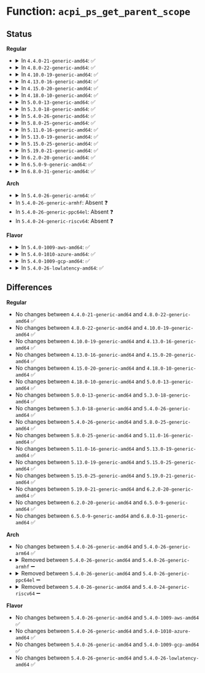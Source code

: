 # Function: <code>acpi_ps_get_parent_scope</code>

## Status
<b>Regular</b>
<ul>
<li>
<details>
<summary>In <code>4.4.0-21-generic-amd64</code>: ✅</summary>

```c
union acpi_parse_object * acpi_ps_get_parent_scope(struct acpi_parse_state * parser_state)
```

```json
{
  "name": "acpi_ps_get_parent_scope",
  "collision_type": "Unique Global",
  "inline_type": "No",
  "funcs": [
    {
      "addr": 18446744071583703231,
      "name": "acpi_ps_get_parent_scope",
      "external": true,
      "loc": "drivers/acpi/acpica/psscope.c:62",
      "file": "drivers/acpi/acpica/psscope.c",
      "inline": "seen, unknown",
      "caller_inline": [],
      "caller_func": [
        "drivers/acpi/acpica/dswload.c:acpi_ds_load1_begin_op",
        "drivers/acpi/acpica/psobject.c:acpi_ps_create_op"
      ]
    }
  ],
  "symbols": [
    {
      "addr": 18446744071583703231,
      "name": "acpi_ps_get_parent_scope",
      "section": ".text",
      "bind": "STB_GLOBAL",
      "size": 19
    }
  ]
}
```
</details>
</li>
<li>
<details>
<summary>In <code>4.8.0-22-generic-amd64</code>: ✅</summary>

```c
union acpi_parse_object * acpi_ps_get_parent_scope(struct acpi_parse_state * parser_state)
```

```json
{
  "name": "acpi_ps_get_parent_scope",
  "collision_type": "Unique Global",
  "inline_type": "No",
  "funcs": [
    {
      "addr": 18446744071584027633,
      "name": "acpi_ps_get_parent_scope",
      "external": true,
      "loc": "drivers/acpi/acpica/psscope.c:62",
      "file": "drivers/acpi/acpica/psscope.c",
      "inline": "seen, unknown",
      "caller_inline": [],
      "caller_func": [
        "drivers/acpi/acpica/dswload.c:acpi_ds_load1_begin_op",
        "drivers/acpi/acpica/psobject.c:acpi_ps_create_op"
      ]
    }
  ],
  "symbols": [
    {
      "addr": 18446744071584027633,
      "name": "acpi_ps_get_parent_scope",
      "section": ".text",
      "bind": "STB_GLOBAL",
      "size": 19
    }
  ]
}
```
</details>
</li>
<li>
<details>
<summary>In <code>4.10.0-19-generic-amd64</code>: ✅</summary>

```c
union acpi_parse_object * acpi_ps_get_parent_scope(struct acpi_parse_state * parser_state)
```

```json
{
  "name": "acpi_ps_get_parent_scope",
  "collision_type": "Unique Global",
  "inline_type": "No",
  "funcs": [
    {
      "addr": 18446744071584169554,
      "name": "acpi_ps_get_parent_scope",
      "external": true,
      "loc": "drivers/acpi/acpica/psscope.c:62",
      "file": "drivers/acpi/acpica/psscope.c",
      "inline": "seen, unknown",
      "caller_inline": [],
      "caller_func": [
        "drivers/acpi/acpica/dswload.c:acpi_ds_load1_begin_op",
        "drivers/acpi/acpica/psobject.c:acpi_ps_create_op"
      ]
    }
  ],
  "symbols": [
    {
      "addr": 18446744071584169554,
      "name": "acpi_ps_get_parent_scope",
      "section": ".text",
      "bind": "STB_GLOBAL",
      "size": 19
    }
  ]
}
```
</details>
</li>
<li>
<details>
<summary>In <code>4.13.0-16-generic-amd64</code>: ✅</summary>

```c
union acpi_parse_object * acpi_ps_get_parent_scope(struct acpi_parse_state * parser_state)
```

```json
{
  "name": "acpi_ps_get_parent_scope",
  "collision_type": "Unique Global",
  "inline_type": "No",
  "funcs": [
    {
      "addr": 18446744071584237032,
      "name": "acpi_ps_get_parent_scope",
      "external": true,
      "loc": "drivers/acpi/acpica/psscope.c:62",
      "file": "drivers/acpi/acpica/psscope.c",
      "inline": "seen, unknown",
      "caller_inline": [],
      "caller_func": [
        "drivers/acpi/acpica/dswload.c:acpi_ds_load1_begin_op",
        "drivers/acpi/acpica/psobject.c:acpi_ps_create_op"
      ]
    }
  ],
  "symbols": [
    {
      "addr": 18446744071584237032,
      "name": "acpi_ps_get_parent_scope",
      "section": ".text",
      "bind": "STB_GLOBAL",
      "size": 19
    }
  ]
}
```
</details>
</li>
<li>
<details>
<summary>In <code>4.15.0-20-generic-amd64</code>: ✅</summary>

```c
union acpi_parse_object * acpi_ps_get_parent_scope(struct acpi_parse_state * parser_state)
```

```json
{
  "name": "acpi_ps_get_parent_scope",
  "collision_type": "Unique Global",
  "inline_type": "No",
  "funcs": [
    {
      "addr": 18446744071584587769,
      "name": "acpi_ps_get_parent_scope",
      "external": true,
      "loc": "drivers/acpi/acpica/psscope.c:62",
      "file": "drivers/acpi/acpica/psscope.c",
      "inline": "seen, unknown",
      "caller_inline": [],
      "caller_func": [
        "drivers/acpi/acpica/dswload.c:acpi_ds_load1_begin_op",
        "drivers/acpi/acpica/psobject.c:acpi_ps_create_op"
      ]
    }
  ],
  "symbols": [
    {
      "addr": 18446744071584587769,
      "name": "acpi_ps_get_parent_scope",
      "section": ".text",
      "bind": "STB_GLOBAL",
      "size": 19
    }
  ]
}
```
</details>
</li>
<li>
<details>
<summary>In <code>4.18.0-10-generic-amd64</code>: ✅</summary>

```c
union acpi_parse_object * acpi_ps_get_parent_scope(struct acpi_parse_state * parser_state)
```

```json
{
  "name": "acpi_ps_get_parent_scope",
  "collision_type": "Unique Global",
  "inline_type": "No",
  "funcs": [
    {
      "addr": 18446744071584813303,
      "name": "acpi_ps_get_parent_scope",
      "external": true,
      "loc": "drivers/acpi/acpica/psscope.c:28",
      "file": "drivers/acpi/acpica/psscope.c",
      "inline": "seen, unknown",
      "caller_inline": [],
      "caller_func": [
        "drivers/acpi/acpica/dswload.c:acpi_ds_load1_begin_op",
        "drivers/acpi/acpica/psobject.c:acpi_ps_create_op"
      ]
    }
  ],
  "symbols": [
    {
      "addr": 18446744071584813303,
      "name": "acpi_ps_get_parent_scope",
      "section": ".text",
      "bind": "STB_GLOBAL",
      "size": 19
    }
  ]
}
```
</details>
</li>
<li>
<details>
<summary>In <code>5.0.0-13-generic-amd64</code>: ✅</summary>

```c
union acpi_parse_object * acpi_ps_get_parent_scope(struct acpi_parse_state * parser_state)
```

```json
{
  "name": "acpi_ps_get_parent_scope",
  "collision_type": "Unique Global",
  "inline_type": "No",
  "funcs": [
    {
      "addr": 18446744071584916023,
      "name": "acpi_ps_get_parent_scope",
      "external": true,
      "loc": "drivers/acpi/acpica/psscope.c:28",
      "file": "drivers/acpi/acpica/psscope.c",
      "inline": "seen, unknown",
      "caller_inline": [],
      "caller_func": [
        "drivers/acpi/acpica/dswload.c:acpi_ds_load1_begin_op",
        "drivers/acpi/acpica/psobject.c:acpi_ps_create_op"
      ]
    }
  ],
  "symbols": [
    {
      "addr": 18446744071584916023,
      "name": "acpi_ps_get_parent_scope",
      "section": ".text",
      "bind": "STB_GLOBAL",
      "size": 19
    }
  ]
}
```
</details>
</li>
<li>
<details>
<summary>In <code>5.3.0-18-generic-amd64</code>: ✅</summary>

```c
union acpi_parse_object * acpi_ps_get_parent_scope(struct acpi_parse_state * parser_state)
```

```json
{
  "name": "acpi_ps_get_parent_scope",
  "collision_type": "Unique Global",
  "inline_type": "No",
  "funcs": [
    {
      "addr": 18446744071585118695,
      "name": "acpi_ps_get_parent_scope",
      "external": true,
      "loc": "drivers/acpi/acpica/psscope.c:28",
      "file": "drivers/acpi/acpica/psscope.c",
      "inline": "seen, unknown",
      "caller_inline": [],
      "caller_func": [
        "drivers/acpi/acpica/dswload.c:acpi_ds_load1_begin_op",
        "drivers/acpi/acpica/psobject.c:acpi_ps_create_op"
      ]
    }
  ],
  "symbols": [
    {
      "addr": 18446744071585118695,
      "name": "acpi_ps_get_parent_scope",
      "section": ".text",
      "bind": "STB_GLOBAL",
      "size": 19
    }
  ]
}
```
</details>
</li>
<li>
<details>
<summary>In <code>5.4.0-26-generic-amd64</code>: ✅</summary>

```c
union acpi_parse_object * acpi_ps_get_parent_scope(struct acpi_parse_state * parser_state)
```

```json
{
  "name": "acpi_ps_get_parent_scope",
  "collision_type": "Unique Global",
  "inline_type": "No",
  "funcs": [
    {
      "addr": 18446744071585255057,
      "name": "acpi_ps_get_parent_scope",
      "external": true,
      "loc": "drivers/acpi/acpica/psscope.c:28",
      "file": "drivers/acpi/acpica/psscope.c",
      "inline": "seen, unknown",
      "caller_inline": [],
      "caller_func": [
        "drivers/acpi/acpica/dswload.c:acpi_ds_load1_begin_op",
        "drivers/acpi/acpica/psobject.c:acpi_ps_create_op"
      ]
    }
  ],
  "symbols": [
    {
      "addr": 18446744071585255057,
      "name": "acpi_ps_get_parent_scope",
      "section": ".text",
      "bind": "STB_GLOBAL",
      "size": 19
    }
  ]
}
```
</details>
</li>
<li>
<details>
<summary>In <code>5.8.0-25-generic-amd64</code>: ✅</summary>

```c
union acpi_parse_object * acpi_ps_get_parent_scope(struct acpi_parse_state * parser_state)
```

```json
{
  "name": "acpi_ps_get_parent_scope",
  "collision_type": "Unique Global",
  "inline_type": "No",
  "funcs": [
    {
      "addr": 18446744071585960986,
      "name": "acpi_ps_get_parent_scope",
      "external": true,
      "loc": "drivers/acpi/acpica/psscope.c:28",
      "file": "drivers/acpi/acpica/psscope.c",
      "inline": "seen, unknown",
      "caller_inline": [],
      "caller_func": [
        "drivers/acpi/acpica/dswload.c:acpi_ds_load1_begin_op",
        "drivers/acpi/acpica/psobject.c:acpi_ps_create_op"
      ]
    }
  ],
  "symbols": [
    {
      "addr": 18446744071585960986,
      "name": "acpi_ps_get_parent_scope",
      "section": ".text",
      "bind": "STB_GLOBAL",
      "size": 19
    }
  ]
}
```
</details>
</li>
<li>
<details>
<summary>In <code>5.11.0-16-generic-amd64</code>: ✅</summary>

```c
union acpi_parse_object * acpi_ps_get_parent_scope(struct acpi_parse_state * parser_state)
```

```json
{
  "name": "acpi_ps_get_parent_scope",
  "collision_type": "Unique Global",
  "inline_type": "No",
  "funcs": [
    {
      "addr": 18446744071586083904,
      "name": "acpi_ps_get_parent_scope",
      "external": true,
      "loc": "drivers/acpi/acpica/psscope.c:28",
      "file": "drivers/acpi/acpica/psscope.c",
      "inline": "seen, unknown",
      "caller_inline": [],
      "caller_func": [
        "drivers/acpi/acpica/dswload.c:acpi_ds_load1_begin_op",
        "drivers/acpi/acpica/psobject.c:acpi_ps_create_op"
      ]
    }
  ],
  "symbols": [
    {
      "addr": 18446744071586083904,
      "name": "acpi_ps_get_parent_scope",
      "section": ".text",
      "bind": "STB_GLOBAL",
      "size": 19
    }
  ]
}
```
</details>
</li>
<li>
<details>
<summary>In <code>5.13.0-19-generic-amd64</code>: ✅</summary>

```c
union acpi_parse_object * acpi_ps_get_parent_scope(struct acpi_parse_state * parser_state)
```

```json
{
  "name": "acpi_ps_get_parent_scope",
  "collision_type": "Unique Global",
  "inline_type": "No",
  "funcs": [
    {
      "addr": 18446744071585960707,
      "name": "acpi_ps_get_parent_scope",
      "external": true,
      "loc": "drivers/acpi/acpica/psscope.c:28",
      "file": "drivers/acpi/acpica/psscope.c",
      "inline": "seen, unknown",
      "caller_inline": [],
      "caller_func": [
        "drivers/acpi/acpica/dswload.c:acpi_ds_load1_begin_op",
        "drivers/acpi/acpica/psobject.c:acpi_ps_create_op"
      ]
    }
  ],
  "symbols": [
    {
      "addr": 18446744071585960707,
      "name": "acpi_ps_get_parent_scope",
      "section": ".text",
      "bind": "STB_GLOBAL",
      "size": 19
    }
  ]
}
```
</details>
</li>
<li>
<details>
<summary>In <code>5.15.0-25-generic-amd64</code>: ✅</summary>

```c
union acpi_parse_object * acpi_ps_get_parent_scope(struct acpi_parse_state * parser_state)
```

```json
{
  "name": "acpi_ps_get_parent_scope",
  "collision_type": "Unique Global",
  "inline_type": "No",
  "funcs": [
    {
      "addr": 18446744071586449061,
      "name": "acpi_ps_get_parent_scope",
      "external": true,
      "loc": "drivers/acpi/acpica/psscope.c:28",
      "file": "drivers/acpi/acpica/psscope.c",
      "inline": "seen, unknown",
      "caller_inline": [],
      "caller_func": [
        "drivers/acpi/acpica/dswload.c:acpi_ds_load1_begin_op",
        "drivers/acpi/acpica/psobject.c:acpi_ps_create_op"
      ]
    }
  ],
  "symbols": [
    {
      "addr": 18446744071586449061,
      "name": "acpi_ps_get_parent_scope",
      "section": ".text",
      "bind": "STB_GLOBAL",
      "size": 19
    }
  ]
}
```
</details>
</li>
<li>
<details>
<summary>In <code>5.19.0-21-generic-amd64</code>: ✅</summary>

```c
union acpi_parse_object * acpi_ps_get_parent_scope(struct acpi_parse_state * parser_state)
```

```json
{
  "name": "acpi_ps_get_parent_scope",
  "collision_type": "Unique Global",
  "inline_type": "No",
  "funcs": [
    {
      "addr": 18446744071587700682,
      "name": "acpi_ps_get_parent_scope",
      "external": true,
      "loc": "drivers/acpi/acpica/psscope.c:28",
      "file": "drivers/acpi/acpica/psscope.c",
      "inline": "seen, unknown",
      "caller_inline": [],
      "caller_func": [
        "drivers/acpi/acpica/dswload.c:acpi_ds_load1_begin_op",
        "drivers/acpi/acpica/psobject.c:acpi_ps_create_op"
      ]
    }
  ],
  "symbols": [
    {
      "addr": 18446744071587700682,
      "name": "acpi_ps_get_parent_scope",
      "section": ".text",
      "bind": "STB_GLOBAL",
      "size": 25
    }
  ]
}
```
</details>
</li>
<li>
<details>
<summary>In <code>6.2.0-20-generic-amd64</code>: ✅</summary>

```c
union acpi_parse_object * acpi_ps_get_parent_scope(struct acpi_parse_state * parser_state)
```

```json
{
  "name": "acpi_ps_get_parent_scope",
  "collision_type": "Unique Global",
  "inline_type": "No",
  "funcs": [
    {
      "addr": 18446744071589014576,
      "name": "acpi_ps_get_parent_scope",
      "external": true,
      "loc": "drivers/acpi/acpica/psscope.c:28",
      "file": "drivers/acpi/acpica/psscope.c",
      "inline": "seen, unknown",
      "caller_inline": [],
      "caller_func": [
        "drivers/acpi/acpica/dswload.c:acpi_ds_load1_begin_op",
        "drivers/acpi/acpica/psobject.c:acpi_ps_create_op"
      ]
    }
  ],
  "symbols": [
    {
      "addr": 18446744071589014576,
      "name": "acpi_ps_get_parent_scope",
      "section": ".text",
      "bind": "STB_GLOBAL",
      "size": 25
    }
  ]
}
```
</details>
</li>
<li>
<details>
<summary>In <code>6.5.0-9-generic-amd64</code>: ✅</summary>

```c
union acpi_parse_object * acpi_ps_get_parent_scope(struct acpi_parse_state * parser_state)
```

```json
{
  "name": "acpi_ps_get_parent_scope",
  "collision_type": "Unique Global",
  "inline_type": "No",
  "funcs": [
    {
      "addr": 18446744071589305136,
      "name": "acpi_ps_get_parent_scope",
      "external": true,
      "loc": "drivers/acpi/acpica/psscope.c:28",
      "file": "drivers/acpi/acpica/psscope.c",
      "inline": "seen, unknown",
      "caller_inline": [],
      "caller_func": [
        "drivers/acpi/acpica/dswload.c:acpi_ds_load1_begin_op",
        "drivers/acpi/acpica/psobject.c:acpi_ps_create_op"
      ]
    }
  ],
  "symbols": [
    {
      "addr": 18446744071589305136,
      "name": "acpi_ps_get_parent_scope",
      "section": ".text",
      "bind": "STB_GLOBAL",
      "size": 25
    }
  ]
}
```
</details>
</li>
<li>
<details>
<summary>In <code>6.8.0-31-generic-amd64</code>: ✅</summary>

```c
union acpi_parse_object * acpi_ps_get_parent_scope(struct acpi_parse_state * parser_state)
```

```json
{
  "name": "acpi_ps_get_parent_scope",
  "collision_type": "Unique Global",
  "inline_type": "No",
  "funcs": [
    {
      "addr": 18446744071589611904,
      "name": "acpi_ps_get_parent_scope",
      "external": true,
      "loc": "drivers/acpi/acpica/psscope.c:28",
      "file": "drivers/acpi/acpica/psscope.c",
      "inline": "seen, unknown",
      "caller_inline": [],
      "caller_func": [
        "drivers/acpi/acpica/dswload.c:acpi_ds_load1_begin_op",
        "drivers/acpi/acpica/psobject.c:acpi_ps_create_op"
      ]
    }
  ],
  "symbols": [
    {
      "addr": 18446744071589611904,
      "name": "acpi_ps_get_parent_scope",
      "section": ".text",
      "bind": "STB_GLOBAL",
      "size": 25
    }
  ]
}
```
</details>
</li>
</ul>
<b>Arch</b>
<ul>
<li>
<details>
<summary>In <code>5.4.0-26-generic-arm64</code>: ✅</summary>

```c
union acpi_parse_object * acpi_ps_get_parent_scope(struct acpi_parse_state * parser_state)
```

```json
{
  "name": "acpi_ps_get_parent_scope",
  "collision_type": "Unique Global",
  "inline_type": "No",
  "funcs": [
    {
      "addr": 18446603336497576232,
      "name": "acpi_ps_get_parent_scope",
      "external": true,
      "loc": "drivers/acpi/acpica/psscope.c:28",
      "file": "drivers/acpi/acpica/psscope.c",
      "inline": "seen, unknown",
      "caller_inline": [],
      "caller_func": [
        "drivers/acpi/acpica/dswload.c:acpi_ds_load1_begin_op",
        "drivers/acpi/acpica/psobject.c:acpi_ps_create_op"
      ]
    }
  ],
  "symbols": [
    {
      "addr": 18446603336497576232,
      "name": "acpi_ps_get_parent_scope",
      "section": ".text",
      "bind": "STB_GLOBAL",
      "size": 44
    }
  ]
}
```
</details>
</li>
<li>
In <code>5.4.0-26-generic-armhf</code>: Absent ❓
</li>
<li>
In <code>5.4.0-26-generic-ppc64el</code>: Absent ❓
</li>
<li>
In <code>5.4.0-24-generic-riscv64</code>: Absent ❓
</li>
</ul>
<b>Flavor</b>
<ul>
<li>
<details>
<summary>In <code>5.4.0-1009-aws-amd64</code>: ✅</summary>

```c
union acpi_parse_object * acpi_ps_get_parent_scope(struct acpi_parse_state * parser_state)
```

```json
{
  "name": "acpi_ps_get_parent_scope",
  "collision_type": "Unique Global",
  "inline_type": "No",
  "funcs": [
    {
      "addr": 18446744071585107602,
      "name": "acpi_ps_get_parent_scope",
      "external": true,
      "loc": "drivers/acpi/acpica/psscope.c:28",
      "file": "drivers/acpi/acpica/psscope.c",
      "inline": "seen, unknown",
      "caller_inline": [],
      "caller_func": [
        "drivers/acpi/acpica/dswload.c:acpi_ds_load1_begin_op",
        "drivers/acpi/acpica/psobject.c:acpi_ps_create_op"
      ]
    }
  ],
  "symbols": [
    {
      "addr": 18446744071585107602,
      "name": "acpi_ps_get_parent_scope",
      "section": ".text",
      "bind": "STB_GLOBAL",
      "size": 19
    }
  ]
}
```
</details>
</li>
<li>
<details>
<summary>In <code>5.4.0-1010-azure-amd64</code>: ✅</summary>

```c
union acpi_parse_object * acpi_ps_get_parent_scope(struct acpi_parse_state * parser_state)
```

```json
{
  "name": "acpi_ps_get_parent_scope",
  "collision_type": "Unique Global",
  "inline_type": "No",
  "funcs": [
    {
      "addr": 18446744071585022929,
      "name": "acpi_ps_get_parent_scope",
      "external": true,
      "loc": "drivers/acpi/acpica/psscope.c:28",
      "file": "drivers/acpi/acpica/psscope.c",
      "inline": "seen, unknown",
      "caller_inline": [],
      "caller_func": [
        "drivers/acpi/acpica/dswload.c:acpi_ds_load1_begin_op",
        "drivers/acpi/acpica/psobject.c:acpi_ps_create_op"
      ]
    }
  ],
  "symbols": [
    {
      "addr": 18446744071585022929,
      "name": "acpi_ps_get_parent_scope",
      "section": ".text",
      "bind": "STB_GLOBAL",
      "size": 19
    }
  ]
}
```
</details>
</li>
<li>
<details>
<summary>In <code>5.4.0-1009-gcp-amd64</code>: ✅</summary>

```c
union acpi_parse_object * acpi_ps_get_parent_scope(struct acpi_parse_state * parser_state)
```

```json
{
  "name": "acpi_ps_get_parent_scope",
  "collision_type": "Unique Global",
  "inline_type": "No",
  "funcs": [
    {
      "addr": 18446744071585206641,
      "name": "acpi_ps_get_parent_scope",
      "external": true,
      "loc": "drivers/acpi/acpica/psscope.c:28",
      "file": "drivers/acpi/acpica/psscope.c",
      "inline": "seen, unknown",
      "caller_inline": [],
      "caller_func": [
        "drivers/acpi/acpica/dswload.c:acpi_ds_load1_begin_op",
        "drivers/acpi/acpica/psobject.c:acpi_ps_create_op"
      ]
    }
  ],
  "symbols": [
    {
      "addr": 18446744071585206641,
      "name": "acpi_ps_get_parent_scope",
      "section": ".text",
      "bind": "STB_GLOBAL",
      "size": 19
    }
  ]
}
```
</details>
</li>
<li>
<details>
<summary>In <code>5.4.0-26-lowlatency-amd64</code>: ✅</summary>

```c
union acpi_parse_object * acpi_ps_get_parent_scope(struct acpi_parse_state * parser_state)
```

```json
{
  "name": "acpi_ps_get_parent_scope",
  "collision_type": "Unique Global",
  "inline_type": "No",
  "funcs": [
    {
      "addr": 18446744071585312801,
      "name": "acpi_ps_get_parent_scope",
      "external": true,
      "loc": "drivers/acpi/acpica/psscope.c:28",
      "file": "drivers/acpi/acpica/psscope.c",
      "inline": "seen, unknown",
      "caller_inline": [],
      "caller_func": [
        "drivers/acpi/acpica/dswload.c:acpi_ds_load1_begin_op",
        "drivers/acpi/acpica/psobject.c:acpi_ps_create_op"
      ]
    }
  ],
  "symbols": [
    {
      "addr": 18446744071585312801,
      "name": "acpi_ps_get_parent_scope",
      "section": ".text",
      "bind": "STB_GLOBAL",
      "size": 19
    }
  ]
}
```
</details>
</li>
</ul>

## Differences
<b>Regular</b>
<ul>
<li>
No changes between <code>4.4.0-21-generic-amd64</code> and <code>4.8.0-22-generic-amd64</code> ✅
</li>
<li>
No changes between <code>4.8.0-22-generic-amd64</code> and <code>4.10.0-19-generic-amd64</code> ✅
</li>
<li>
No changes between <code>4.10.0-19-generic-amd64</code> and <code>4.13.0-16-generic-amd64</code> ✅
</li>
<li>
No changes between <code>4.13.0-16-generic-amd64</code> and <code>4.15.0-20-generic-amd64</code> ✅
</li>
<li>
No changes between <code>4.15.0-20-generic-amd64</code> and <code>4.18.0-10-generic-amd64</code> ✅
</li>
<li>
No changes between <code>4.18.0-10-generic-amd64</code> and <code>5.0.0-13-generic-amd64</code> ✅
</li>
<li>
No changes between <code>5.0.0-13-generic-amd64</code> and <code>5.3.0-18-generic-amd64</code> ✅
</li>
<li>
No changes between <code>5.3.0-18-generic-amd64</code> and <code>5.4.0-26-generic-amd64</code> ✅
</li>
<li>
No changes between <code>5.4.0-26-generic-amd64</code> and <code>5.8.0-25-generic-amd64</code> ✅
</li>
<li>
No changes between <code>5.8.0-25-generic-amd64</code> and <code>5.11.0-16-generic-amd64</code> ✅
</li>
<li>
No changes between <code>5.11.0-16-generic-amd64</code> and <code>5.13.0-19-generic-amd64</code> ✅
</li>
<li>
No changes between <code>5.13.0-19-generic-amd64</code> and <code>5.15.0-25-generic-amd64</code> ✅
</li>
<li>
No changes between <code>5.15.0-25-generic-amd64</code> and <code>5.19.0-21-generic-amd64</code> ✅
</li>
<li>
No changes between <code>5.19.0-21-generic-amd64</code> and <code>6.2.0-20-generic-amd64</code> ✅
</li>
<li>
No changes between <code>6.2.0-20-generic-amd64</code> and <code>6.5.0-9-generic-amd64</code> ✅
</li>
<li>
No changes between <code>6.5.0-9-generic-amd64</code> and <code>6.8.0-31-generic-amd64</code> ✅
</li>
</ul>
<b>Arch</b>
<ul>
<li>
No changes between <code>5.4.0-26-generic-amd64</code> and <code>5.4.0-26-generic-arm64</code> ✅
</li>
<li>
<details>
<summary>Removed between <code>5.4.0-26-generic-amd64</code> and <code>5.4.0-26-generic-armhf</code> ➖</summary>

```c
union acpi_parse_object * acpi_ps_get_parent_scope(struct acpi_parse_state * parser_state)
```
</details>
</li>
<li>
<details>
<summary>Removed between <code>5.4.0-26-generic-amd64</code> and <code>5.4.0-26-generic-ppc64el</code> ➖</summary>

```c
union acpi_parse_object * acpi_ps_get_parent_scope(struct acpi_parse_state * parser_state)
```
</details>
</li>
<li>
<details>
<summary>Removed between <code>5.4.0-26-generic-amd64</code> and <code>5.4.0-24-generic-riscv64</code> ➖</summary>

```c
union acpi_parse_object * acpi_ps_get_parent_scope(struct acpi_parse_state * parser_state)
```
</details>
</li>
</ul>
<b>Flavor</b>
<ul>
<li>
No changes between <code>5.4.0-26-generic-amd64</code> and <code>5.4.0-1009-aws-amd64</code> ✅
</li>
<li>
No changes between <code>5.4.0-26-generic-amd64</code> and <code>5.4.0-1010-azure-amd64</code> ✅
</li>
<li>
No changes between <code>5.4.0-26-generic-amd64</code> and <code>5.4.0-1009-gcp-amd64</code> ✅
</li>
<li>
No changes between <code>5.4.0-26-generic-amd64</code> and <code>5.4.0-26-lowlatency-amd64</code> ✅
</li>
</ul>
